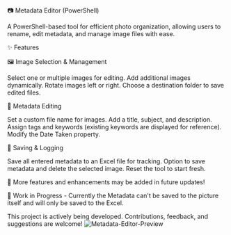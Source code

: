 📷 Metadata Editor (PowerShell)

A PowerShell-based tool for efficient photo organization, allowing users to rename, edit metadata, and manage image files with ease.

✨ Features

🖼 Image Selection & Management

Select one or multiple images for editing.
Add additional images dynamically.
Rotate images left or right.
Choose a destination folder to save edited files.

📝 Metadata Editing

Set a custom file name for images.
Add a title, subject, and description.
Assign tags and keywords (existing keywords are displayed for reference).
Modify the Date Taken property.

📂 Saving & Logging

Save all entered metadata to an Excel file for tracking.
Option to save metadata and delete the selected image.
Reset the tool to start fresh.

📌 More features and enhancements may be added in future updates!

🚧 Work in Progress - Currently the Metadata can't be saved to the picture itself and will only be saved to the Excel.

This project is actively being developed. Contributions, feedback, and suggestions are welcome!
![Metadata-Editor-Preview](https://github.com/user-attachments/assets/a43f93dd-15ce-4182-ac89-b5f7eef3b28e)
